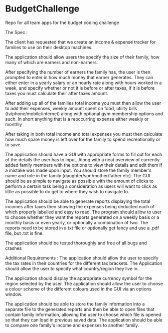 # BudgetChallenge
Repo for all team apps for the budget coding challenge

The Spec : 

The client has requested that we create an income & expense tracker for families to use on their desktop machines.

The application should allow users the specify the size of their family, how many of which are earners and non-earners.

After specifying the number of earners the family has, the user is then prompted to enter in how much money that earner generates. They can either enter in a yearly salary or an hourly rate along with hours worked in a week, and specify whether or not it is before or after taxes, if it is before taxes you must calculate their after taxes amount.

After adding up all of the families total income you must then allow the user to add their expenses, weekly amount spent on food, utility bills (tv/phone/mobile/internet) along with optional gym membership options and such. In short anything that is a reoccurring expense either weekly or monthly

After taking in both total income and total expenses you must then calculate how much spare money is left over for the family to spend recreationally or to save.

The application should have a GUI with appropriate forms to fill out for each of the details the user has to input. Along with a neat overview of currently added family members with the options to view their details and edit them if a mistake was made upon input. You should store the family member's name and role in the family (daughter/son/mother/father etc). The GUI should be as simple to navigate as possible with the amount of clicks to perform a certain task being a consideration as users will want to click as little as possible to do get to where they wish to navigate to.

The application should be able to generate reports displaying the total incomes after taxes then showing the expenses being deducted each of which properly labelled and easy to read. The program should allow to user to choose whether they want the reports generated on a weekly basis or a monthly basis or even yearly, or optionally a combination of two.
The reports need to be stored in a txt file or optionally get fancy and use a .pdf file, but .txt is fine.

The application should be tested thoroughly and free of all bugs and crashes

Additional Requirements : 
The application should allow the user to specify the tax rates in their countries for the different tax brackets. The Application should allow the user to specify what country/region they live in. 

The application should display the appropriate currency symbol for the region selected by the user. The application should allow the user to choose a colour scheme of the different colours used in the GUI via an options window. 

The application should be able to store the family information into a separate file to the generated reports and then be able to open files that contain family information, allowing the user to choose which file is opened so that they can load in previous saved data. The application should be able to compare one family's income and expenses to another family.
